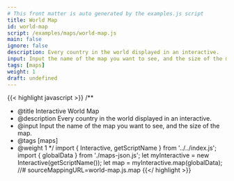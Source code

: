 ```yaml
---
# This front matter is auto generated by the examples.js script
title: World Map
id: world-map
script: /examples/maps/world-map.js
main: false
ignore: false
description: Every country in the world displayed in an interactive.
input: Input the name of the map you want to see, and the size of the map.
tags: [maps]
weight: 1
draft: undefined
---
```


{{< highlight javascript >}}
/**
* @title Interactive World Map
* @description Every country in the world displayed in an interactive.
* @input Input the name of the map you want to see, and the size of the map.
* @tags [maps]
* @weight 1
*/
import { Interactive, getScriptName } from '../../index.js';
import { globalData } from './maps-json.js';
let myInteractive = new Interactive(getScriptName());
let map = myInteractive.map(globalData);
//# sourceMappingURL=world-map.js.map
{{</ highlight >}}
